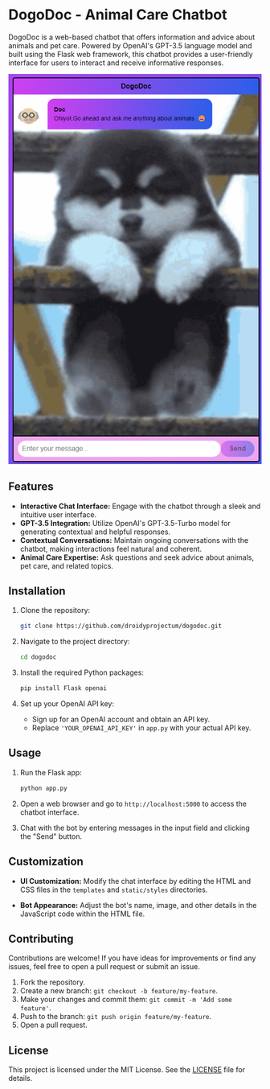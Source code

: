 

# DogoDoc - Animal Care Chatbot

DogoDoc is a web-based chatbot that offers information and advice about animals and pet care. Powered by OpenAI's GPT-3.5 language model and built using the Flask web framework, this chatbot provides a user-friendly interface for users to interact and receive informative responses.

![DogoDoc Screenshot](./dogodoc/screenshot.png)

## Features

- **Interactive Chat Interface:** Engage with the chatbot through a sleek and intuitive user interface.
- **GPT-3.5 Integration:** Utilize OpenAI's GPT-3.5-Turbo model for generating contextual and helpful responses.
- **Contextual Conversations:** Maintain ongoing conversations with the chatbot, making interactions feel natural and coherent.
- **Animal Care Expertise:** Ask questions and seek advice about animals, pet care, and related topics.

## Installation

1. Clone the repository:
   ```sh
   git clone https://github.com/droidyprojectum/dogodoc.git
   ```

2. Navigate to the project directory:
   ```sh
   cd dogodoc
   ```

3. Install the required Python packages:
   ```sh
   pip install Flask openai
   ```

4. Set up your OpenAI API key:
   - Sign up for an OpenAI account and obtain an API key.
   - Replace `'YOUR_OPENAI_API_KEY'` in `app.py` with your actual API key.

## Usage

1. Run the Flask app:
   ```sh
   python app.py
   ```

2. Open a web browser and go to `http://localhost:5000` to access the chatbot interface.

3. Chat with the bot by entering messages in the input field and clicking the "Send" button.

## Customization

- **UI Customization:** Modify the chat interface by editing the HTML and CSS files in the `templates` and `static/styles` directories.

- **Bot Appearance:** Adjust the bot's name, image, and other details in the JavaScript code within the HTML file.

## Contributing

Contributions are welcome! If you have ideas for improvements or find any issues, feel free to open a pull request or submit an issue.

1. Fork the repository.
2. Create a new branch: `git checkout -b feature/my-feature`.
3. Make your changes and commit them: `git commit -m 'Add some feature'`.
4. Push to the branch: `git push origin feature/my-feature`.
5. Open a pull request.

## License

This project is licensed under the MIT License. See the [LICENSE](./LICENSE) file for details.

